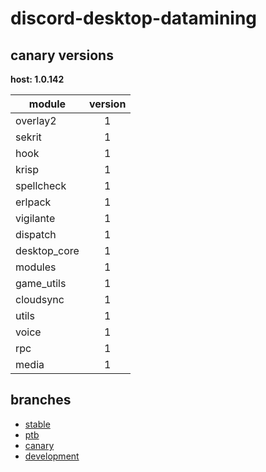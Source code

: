 # discord-desktop-datamining

## canary versions

**host: 1.0.142**

| module | version |
| ------ | :-----: |
| overlay2 | 1 |
| sekrit | 1 |
| hook | 1 |
| krisp | 1 |
| spellcheck | 1 |
| erlpack | 1 |
| vigilante | 1 |
| dispatch | 1 |
| desktop_core | 1 |
| modules | 1 |
| game_utils | 1 |
| cloudsync | 1 |
| utils | 1 |
| voice | 1 |
| rpc | 1 |
| media | 1 |

## branches

- [stable](https://github.com/OpenAsar/discord-desktop-datamining/tree/stable)
- [ptb](https://github.com/OpenAsar/discord-desktop-datamining/tree/ptb)
- [canary](https://github.com/OpenAsar/discord-desktop-datamining/tree/canary)
- [development](https://github.com/OpenAsar/discord-desktop-datamining/tree/development)